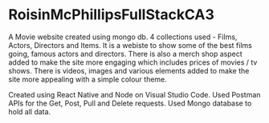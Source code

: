 # RoisinMcPhillipsFullStackCA3

A Movie website created using mongo db.
4 collections used - Films, Actors, Directors and Items.
It is a webiste to show some of the best films going, famous actors and directors.
There is also a merch shop aspect added to make the site more engaging which includes prices of movies / tv shows.
There is videos, images and various elements added to make the site more appealing with a simple colour theme.

Created using React Native and Node on Visual Studio Code.
Used Postman APIs for the Get, Post, Pull and Delete requests.
Used Mongo database to hold all data.
